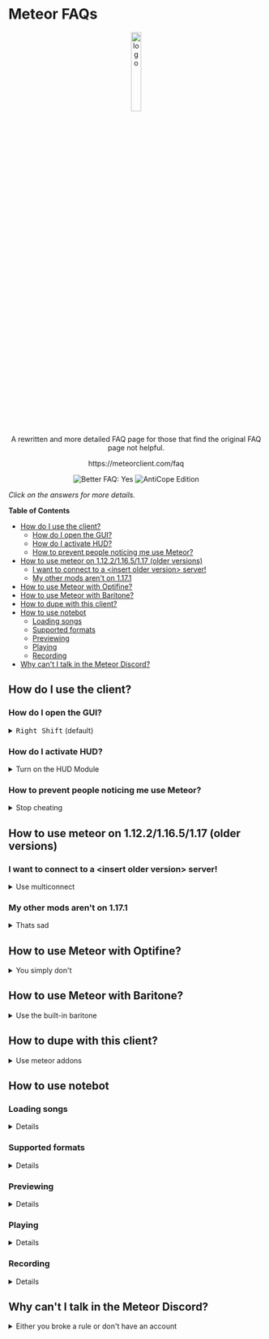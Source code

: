 # Meteor FAQs

<p align="center">
  <img src="https://avatars.githubusercontent.com/u/88768753?s=200&v=4" alt="logo" width="20%"/>
</p>
<p align="center">
  A rewritten and more detailed FAQ page for those that find the original FAQ page not helpful.
</p>
<p align="center">
    https://meteorclient.com/faq
</p>
<div align="center">
  <img src="https://img.shields.io/badge/Better%20FAQ%20page-Yes-green" alt="Better FAQ: Yes">
  <img src="https://img.shields.io/badge/AntiCope-Edition-orange" alt="AntiCope Edition">
</div>

*Click on the answers for more details.*

<!-- START doctoc generated TOC please keep comment here to allow auto update -->
<!-- DON'T EDIT THIS SECTION, INSTEAD RE-RUN doctoc TO UPDATE -->
**Table of Contents**

- [How do I use the client?](#how-do-i-use-the-client)
  - [How do I open the GUI?](#how-do-i-open-the-gui)
  - [How do I activate HUD?](#how-do-i-activate-hud)
  - [How to prevent people noticing me use Meteor?](#how-to-prevent-people-noticing-me-use-meteor)
- [How to use meteor on 1.12.2/1.16.5/1.17 (older versions)](#how-to-use-meteor-on-11221165117-older-versions)
  - [I want to connect to a \<insert older version\> server!](#i-want-to-connect-to-a-%5Cinsert-older-version%5C-server)
  - [My other mods aren't on 1.17.1](#my-other-mods-arent-on-1171)
- [How to use Meteor with Optifine?](#how-to-use-meteor-with-optifine)
- [How to use Meteor with Baritone?](#how-to-use-meteor-with-baritone)
- [How to dupe with this client?](#how-to-dupe-with-this-client)
- [How to use notebot](#how-to-use-notebot)
  - [Loading songs](#loading-songs)
  - [Supported formats](#supported-formats)
  - [Previewing](#previewing)
  - [Playing](#playing)
  - [Recording](#recording)
- [Why can't I talk in the Meteor Discord?](#why-cant-i-talk-in-the-meteor-discord)

<!-- END doctoc generated TOC please keep comment here to allow auto update -->

## How do I use the client?


### How do I open the GUI?

<details>
  <summary><kbd>Right Shift</kbd> (default)</summary>
  
  The default keybinding for opening the GUI is right shift, but you can change that in `pause menu > options > controls`.

  Inside the gui, you left click to toggle a module and right click to configure that module. 
</details>
  
### How do I activate HUD?

<details>
  <summary>Turn on the HUD Module</summary>
  
  1. Activate the HUD Module in the render category.
  2. Go to the HUD tab (the top of your screen)

  ![image](https://user-images.githubusercontent.com/72693226/129832108-683ea81a-028c-4d96-8419-4a5dfde5f527.png)

  3. If the hud elements are red, that indicates that they are **off**. To toggle them simply left click and right click to configure.
</details>

### How to prevent people noticing me use Meteor?

<details>
  <summary>Stop cheating</summary>
  
  We **highly discourage** usage of Meteor on servers (such as hypixel) that forbid usage of utility clients like Meteor.
  Meteor is built for anarchy servers, where usage of utility clients like meteor and alike are allowed (and encouraged).

  If you insist, **nobody will help you in doing so**
</details>

## How to use meteor on 1.12.2/1.16.5/1.17 (older versions)


### I want to connect to a \<insert older version\> server!

<details>
  <summary>Use multiconnect</summary>
  
  Your only choice is to use multiconnect as older versions of meteor are unsupported.
  1. Download [multiconnect](https://www.curseforge.com/minecraft/mc-mods/multiconnect) and put it in your mods folder alongside meteor.
  Your mods folder should look something like this 

  ![image](https://user-images.githubusercontent.com/72693226/129830229-51108c71-ea20-4172-b5c5-f9102e021b8d.png)

  2. Launch fabric **for 1.17.1**. 

  ![image](https://user-images.githubusercontent.com/72693226/129830462-b2167e40-1afd-4948-9c3e-fdb507bde839.png)

  Don't launch fabric for an older version, that is not how multiconnect works. 
  Multiconnect allows you to connect to older version servers (e.g. 1.12.2) while you are playing minecraft 1.17.1 with meteor.
</details>

### My other mods aren't on 1.17.1

<details>
  <summary>Thats sad</summary>

  If that mod is sodium, you are one of the many who didn't know sodium is **already** on 1.17.1. 
  You can get it [here](https://modrinth.org/mod/sodium)

  Otherwise, sadly you can't use latest version of meteor. 
  Meteor relies on Circle CI, and storage on Circle CI isn't infinite. So older versions can't be kept. 
  We **highly discourage** usage of older versions as it lacks better code, features and bug fixes that newer versions offer.

  There exists an [archive](https://github.com/AntiCope/meteor-archive) of historic meteor versions, 
  however, if you wish to use it, be aware that **if you experience bugs or issues with it, no one will help you fix it**
</details>

## How to use Meteor with Optifine?

<details>
  <summary>You simply don't</summary>
  
  Optifine is and never will be supported by Meteor. We recommend using these instead,

  - [Sodium](https://modrinth.org/mod/sodium) | Performance improvements (better than Optifine)
  - [Lithium](https://www.curseforge.com/minecraft/mc-mods/lithium) | Server optimizations
  - [Phosphor](https://modrinth.com/mod/phosphor) | Lighting engine improvements

  More alternatives and the reason why its not supported [here](https://gist.github.com/LambdAurora/1f6a4a99af374ce500f250c6b42e8754).
  *We recommend you read [this](/MeteorAdditionals.md) list of Meteor Addons too*
</details>

## How to use Meteor with Baritone?

<details>
  <summary>Use the built-in baritone</summary>
  
  Meteor comes with Baritone built in, you don't need to download a standalone baritone.
  Baritone's default command prefix is `#` or you can use the Meteor command `.b`.
  You can view all of Baritone's commands [here](https://github.com/cabaletta/baritone/blob/master/USAGE.md) 
  and settings [here](https://baritone.leijurv.com/baritone/api/Settings.html).
</details>

## How to dupe with this client?

<details>
  <summary>Use meteor addons</summary>
  
  Finding dupes isn't an easy task. Public dupes get patched very quickly so alot of dupes are kept private.
  You can check out the duping section of [this](/MeteorAddons.md) list of Meteor Addons.
  Some might work, and some may not.
</details>

## How to use notebot

### Loading songs

<details>

  To load songs you need to put a file with supported format inside folder located in ` .minecraft/meteor-client/notebot `. *(Create it, if it doesn't exist)*.

</details>

### Supported formats

<details>

- Classic .nbs files [[specification]](https://www.stuffbydavid.com/mcnbs/format)
- OpenNBS v5 .nbs files  [[song downloads]](https://opennbs.org/songs) [[specification]](https://opennbs.org/nbs)
- .txt files using format ` <tick>:<note> ` [[song downloads]](https://github.com/BleachDrinker420/BH-resources/raw/main/notebot/songs.zip)

</details>

### Previewing

<details>

Before playing songs you can preview them. To preview a song you can either:
- Press the <kbd>Preview</kbd> button next to the song you want to preview
- Use the ` .notebot preview <song> ` command

</details>

### Playing

<details>

To play a song you can either:
-  place noteblocks around you in a 5 block radius
-  hold noteblocks in your hotbar and let the module do all the work

To start playing a song you can press the <kbd>Load</kbd> button next to the song you want to load or use the ` .notebot play <song> `command

</details>

### Recording

<details>

You can also record in-game sound to play them back later.
1. Run ` .notebot record start ` to start recording
2. Stand next to some noteblocks
3. Run ` .notebot record save <name> `

After that you will see your new recording inside the list of recordings

</details>

## Why can't I talk in the Meteor Discord?

<details>
  <summary>Either you broke a rule or don't have an account</summary>
  
  You most likely have broken one of the rules in the [#rules](https://discord.com/channels/689197705683140636/816501672477720626/) channel 
  and have been muted by staff.

  If you did not break a rule, then [this](https://discord.com/channels/689197705683140636/689198722097348624/870066829622652989) might explain why.
  Due to the amount of users in the discord server increasing, public channels have been closed to only users who have roles. 

  You can get a role by creating an account [here](https://meteorclient.com/account).
</details>
